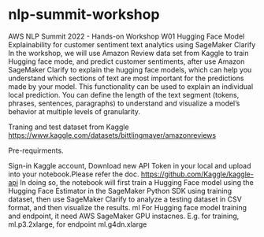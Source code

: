 # nlp-summit-workshop
AWS NLP Summit 2022 - Hands-on Workshop W01 Hugging Face Model Explainability for customer sentiment text analytics using SageMaker Clarify
In the workshop, we will use Amazon Review data set from Kaggle to train Hugging face mode, and predict customer sentiments, after use Amazon SageMaker Clarify to explain the hugging face models, which can help you understand which sections of text are most important for the predictions made by your model. This functionality can be used to explain an individual local prediction. You can define the length of the text segment (tokens, phrases, sentences, paragraphs) to understand and visualize a model’s behavior at multiple levels of granularity.

Traning and test dataset from Kaggle https://www.kaggle.com/datasets/bittlingmayer/amazonreviews

Pre-requirments.

Sign-in Kaggle account,
Download new API Token in your local and upload into your notebook.Please refer the doc. https://github.com/Kaggle/kaggle-api
In doing so, the notebook will first train a Hugging Face model using the Hugging Face Estimator in the SageMaker Python SDK using training dataset, then use SageMaker Clarify to analyze a testing dataset in CSV format, and then visualize the results.
ml
For Hugging face model training and endpoint, it need AWS SageMaker GPU instacnes. E.g. for training, ml.p3.2xlarge, for endpoint ml.g4dn.xlarge
